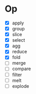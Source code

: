 # Op

- [x] apply
- [x] group
- [x] slice
- [x] select
- [x] agg
- [x] reduce
- [x] fold
- [ ] merge
- [ ] compare
- [ ] filter
- [ ] melt
- [ ] explode
